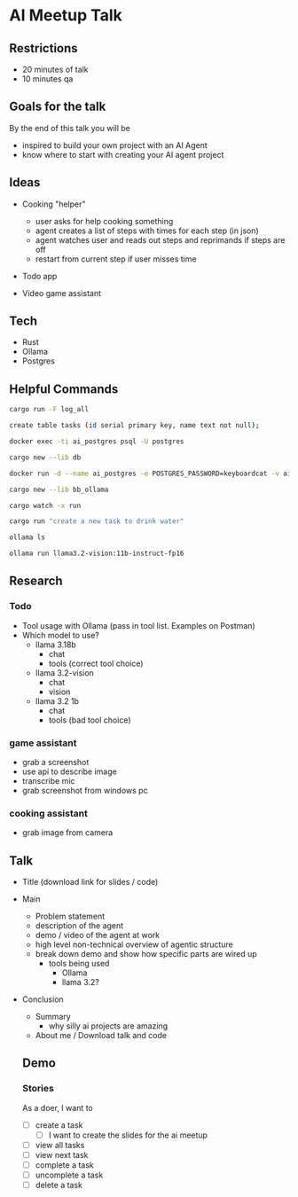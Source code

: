 # AI Meetup Talk

## Restrictions

- 20 minutes of talk
- 10 minutes qa

## Goals for the talk

By the end of this talk you will be

- inspired to build your own project with an AI Agent
- know where to start with creating your AI agent project

## Ideas

- Cooking "helper"
  - user asks for help cooking something
  - agent creates a list of steps with times for each step (in json)
  - agent watches user and reads out steps and reprimands if steps are off
  - restart from current step if user misses time
- Todo app

- Video game assistant

## Tech

- Rust
- Ollama
- Postgres

## Helpful Commands

```bash
cargo run -F log_all
```

```bash
create table tasks (id serial primary key, name text not null);
```

```bash
docker exec -ti ai_postgres psql -U postgres
```

```bash
cargo new --lib db
```

```bash
docker run -d --name ai_postgres -e POSTGRES_PASSWORD=keyboardcat -v ai_postgres:/var/lib/postgresql/data -p 9432:5432 postgres
```

```bash
cargo new --lib bb_ollama
```

```bash
cargo watch -x run
```

```bash
cargo run "create a new task to drink water"
```

```bash
ollama ls
```

```bash
ollama run llama3.2-vision:11b-instruct-fp16
```

## Research

### Todo

- Tool usage with Ollama (pass in tool list. Examples on Postman)
- Which model to use?
  - llama 3.18b
    - chat
    - tools (correct tool choice)
  - llama 3.2-vision
    - chat
    - vision
  - llama 3.2 1b
    - chat
    - tools (bad tool choice)

### game assistant

- grab a screenshot
- use api to describe image
- transcribe mic
- grab screenshot from windows pc

### cooking assistant

- grab image from camera

## Talk

- Title (download link for slides / code)
- Main
  - Problem statement
  - description of the agent
  - demo / video of the agent at work
  - high level non-technical overview of agentic structure
  - break down demo and show how specific parts are wired up
    - tools being used
      - Ollama
      - llama 3.2?
- Conclusion

  - Summary
    - why silly ai projects are amazing
  - About me / Download talk and code

  ## Demo

  ### Stories

  As a doer, I want to

  - [ ] create a task
    - [ ] I want to create the slides for the ai meetup
  - [ ] view all tasks
  - [ ] view next task
  - [ ] complete a task
  - [ ] uncomplete a task
  - [ ] delete a task
